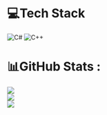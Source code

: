 
# 💻Tech Stack
![C#](https://img.shields.io/badge/c%23-%23239120.svg?style=for-the-badge&logo=c-sharp&logoColor=white) ![C++](https://img.shields.io/badge/c++-%2300599C.svg?style=for-the-badge&logo=c%2B%2B&logoColor=white)
# 📊GitHub Stats :
![](https://github-readme-stats.vercel.app/api?username=Xusan-developer&theme=highcontrast&hide_border=true&include_all_commits=false&count_private=true)<br/>
![](https://github-readme-streak-stats.herokuapp.com/?user=Xusan-developer&theme=highcontrast&hide_border=true)<br/>
![](https://github-readme-stats.vercel.app/api/top-langs/?username=Xusan-developer&theme=highcontrast&hide_border=true&include_all_commits=false&count_private=true&layout=compact)

